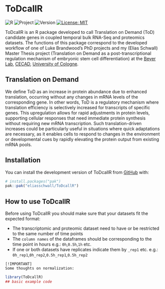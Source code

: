 
<!-- README.md is generated from README.Rmd. Please edit that file -->

# ToDcallR

<!-- badges: start -->

![R](https://img.shields.io/badge/R-276DC3?style=for-the-badge&logo=r&logoColor=white)
![Project](https://img.shields.io/badge/Master--PhD-Thesis-blue)
![Version](https://img.shields.io/badge/Version-0.1.0-red) [![License:
MIT](https://cdn.prod.website-files.com/5e0f1144930a8bc8aace526c/65dd9eb5aaca434fac4f1c34_License-MIT-blue.svg)](/LICENSE)
<!-- badges: end -->

ToDcallR is an R package developed to call Translation on Demand (ToD)
candidate genes in coupled temporal bulk RNA-Seq and proteomics
datasets. The functions of this package correspond to the developed
workflow of one of Luke Brandwood’s PhD projects and my (Elias Schwall)
Master Thesis project (Translation on Demand as a post-transcriptional
regulation mechanism of embryonic stem cell differentiation) at the
[Beyer
Lab](https://www.cecad.uni-koeln.de/research/principal-investigators/full-members/andreas-beyer),
[CECAD](https://www.cecad.uni-koeln.de/home), [University of
Cologne](https://www.uni-koeln.de/en/).

## Translation on Demand

We define ToD as an increase in protein abundance due to enhanced
translation, occurring without any changes in mRNA levels of the
corresponding gene. In other words, ToD is a regulatory mechanism where
translation efficiency is selectively increased for transcripts of
specific genes. This upregulation allows for rapid adjustments in
protein levels, supporting cellular responses that need immediate
protein synthesis without requiring new mRNA transcription. Such
translation-driven increases could be particularly useful in situations
where quick adaptations are necessary, as it enables cells to respond to
changes in the environment or developmental cues by rapidly elevating
the protein output from existing mRNA pools.

## Installation

You can install the development version of ToDcallR from
[GitHub](https://github.com/) with:

``` r
# install.packages("pak")
pak::pak("eliasschwall/ToDcallR")
```

## How to use ToDcallR

Before using ToDcallR you should make sure that your datasets fit the
expected format:

- The transcriptomic and proteomic dataset need to have or be restricted
  to the same number of time points
- The `column names` of the dataframes should be corresponding to the
  time point in hours e.g.: `0h`,`0.5h`,`1h` etc.
- If one or both datasets have replicates indicate them by `_rep1` etc.
  e.g.: `0h_rep1`,`0h_rep2`,`0.5h_rep1`,`0.5h_rep2`

``` gfm
[!IMPORTANT]
Some thoughts on normalization:
```

``` r
library(ToDcallR)
## basic example code
```
